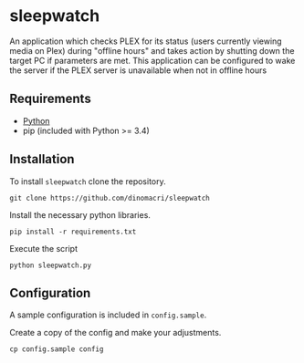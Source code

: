 # sleepwatch
An application which checks PLEX for its status (users currently viewing media on Plex) during "offline hours" and takes action by shutting down the target PC if parameters are met. This application can be configured to wake the server if the PLEX server is unavailable when not in offline hours

## Requirements
* [Python](https://www.python.org/downloads/)
* pip (included with Python >= 3.4)

## Installation
To install ``sleepwatch`` clone the repository.

``git clone https://github.com/dinomacri/sleepwatch``

Install the necessary python libraries.

``pip install -r requirements.txt``

Execute the script

``python sleepwatch.py``

## Configuration

A sample configuration is included in ``config.sample``.

Create a copy of the config and make your adjustments.

``cp config.sample config`` 
